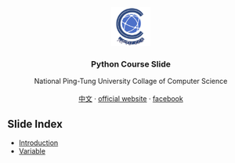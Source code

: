 <div id="top"></div>


<div align="center">
<img src="./images/ccs_logo.png" alt="Logo" width="80" height="80" />
<h3 align="center">Python Course Slide</h3>

<p align="center">
National Ping-Tung University Collage of Computer Science
<br/>
<br/>
<a href="https://github.com/NPTUCSSS/python/blob/master/CHINESE.md">中文</a>
		·
<a href="https://ccs.nptu.edu.tw/index.php?Lang=en">official website</a>
		·
<a href="https://www.facebook.com/nptu.ccs/">facebook</a>
</p>
</div>

## Slide Index

- [Introduction](https://nptucsss.com/python/introduction)
- [Variable](https://nptucsss.com/python/variable)

